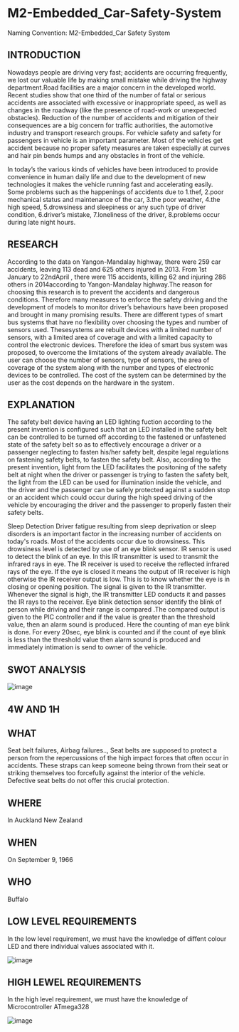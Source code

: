 # M2-Embedded_Car-Safety-System
Naming Convention: M2-Embedded_Car Safety System

## INTRODUCTION

Nowadays people are driving very fast; accidents are occurring frequently, we lost our valuable life by making small mistake while driving the highway department.Road facilities are a major concern in the developed world. Recent studies show that one third of the number of fatal or serious accidents are associated with excessive or inappropriate speed, as well as changes in the roadway (like the presence of road-work or unexpected obstacles). Reduction of the number of accidents and mitigation of their consequences are a big concern for traffic authorities, the automotive industry and transport research groups. For vehicle safety and safety for passengers in vehicle is an important parameter. Most of the vehicles get accident because no proper safety measures are taken especially at curves and hair pin bends humps and any obstacles in front of the vehicle.

In today’s the various kinds of vehicles have been introduced to provide convenience in human daily life and due to the development of new technologies it makes the vehicle running fast and accelerating easily. Some problems such as the happenings of accidents due to 1.thef, 2.poor mechanical status and maintenance of the car, 3.the poor weather, 4.the high speed, 5.drowsiness and sleepiness or any such type of driver condition, 6.driver’s mistake, 7.loneliness of the driver, 8.problems occur during late night hours.

## RESEARCH

According to the data on Yangon-Mandalay highway, there were 259 car accidents, leaving 113 dead and 625 others injured in 2013. From 1st January to 22ndApril , there were 115 accidents, killing 62 and injuring 286 others in 2014according to Yangon-Mandalay highway.The reason for choosing this research is to prevent the accidents and dangerous 
conditions. Therefore many measures to enforce the safety driving and the development of models to monitor driver’s behaviours have been proposed and 
brought in many promising results.
There are different types of smart bus systems that have no flexibility over choosing the types and number of sensors used. Thesesystems are rebuilt devices with a limited number of sensors, with a limited area of coverage and with a limited capacity to control the electronic devices. Therefore the idea of smart bus system was proposed, to overcome the limitations of the system already available. The user can choose the number of sensors, type of sensors, the area of coverage of the system along with the number and types of electronic devices to be controlled. The cost of the system can be determined by the user as the cost depends on the hardware in the system.

## EXPLANATION

The safety belt device having an LED lighting fuction according to the present invention is configured such that an LED installed in the safety belt can be controlled to be turned off according to the fastened or unfastened state of the safety belt so as to effectively encourage a driver or a passenger neglecting to fasten his/her safety belt, despite legal regulations on fastening safety belts, to fasten the safety belt. Also, according to the present invention, light from the LED facilitates the positoning of the safety belt at night when the driver or passenger is trying to fasten the safety belt, the light from the LED can be used for illumination inside the vehicle, and the driver and the passenger can be safely protected against a sudden stop or an accident which could occur during the high speed driving of the vehicle by encouraging the driver and the passenger to properly fasten their safety belts.

Sleep Detection
Driver fatigue resulting from sleep deprivation or sleep disorders is an important factor in the increasing number of accidents on today's roads. Most of the accidents occur due to drowsiness. This drowsiness level is detected by use of an eye blink sensor. IR sensor is used to detect the blink of an eye. In this IR transmitter is used to transmit the infrared rays in eye. The IR receiver is used to receive the reflected infrared rays of the eye. If the eye is closed it means the output of IR receiver is high otherwise the IR receiver output is low. This is to know whether the eye is in closing or opening position. The signal is given to the IR transmitter. Whenever the signal is high, the IR transmitter LED conducts it and passes the IR rays to the receiver. Eye blink detection sensor identify the blink of person while driving and their range is compared .The compared output is given to the PIC controller and if the value is greater than the threshold value, then an alarm sound is produced. Here the counting of man eye blink is done. For every 20sec, eye blink is counted and if the count of eye blink is less than the threshold value then alarm sound is produced and immediately intimation is send to owner of the vehicle.

## SWOT ANALYSIS

![image](https://user-images.githubusercontent.com/94290462/143677290-e9b62b78-32e6-46a7-9e17-2068bdd5d00b.png)

## 4W AND 1H

## WHAT
Seat belt failures, Airbag failures..,
Seat belts are supposed to protect a person from the repercussions of the high impact forces that often occur in accidents. These straps can keep someone being thrown from their seat or striking themselves too forcefully against the interior of the vehicle. Defective seat belts do not offer this crucial protection. 

## WHERE
In Auckland New Zealand

## WHEN
On September 9, 1966

## WHO 
Buffalo

## LOW LEVEL REQUIREMENTS
In the low level requirement, we must have the knowledge of diffent colour LED and there individual values associated with it.

![image](https://user-images.githubusercontent.com/94290462/143678967-130dfd83-b5b8-4219-a00a-489ab9c47025.png)

## HIGH LEWEL REQUIREMENTS
In the high level requirement, we must have the knowledge of Microcontroller ATmega328

![image](https://user-images.githubusercontent.com/94290462/143679162-1f417f2e-d1a8-4c87-860d-e7bb4ba95233.png)





























